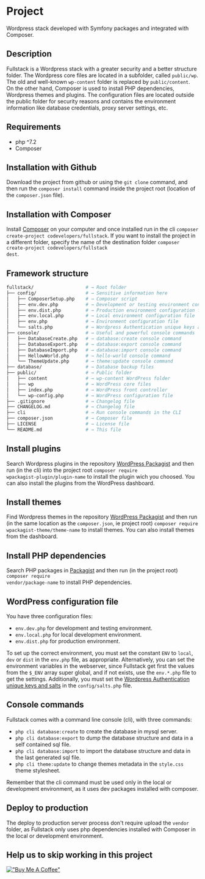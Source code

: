 # Project

Wordpress stack developed with Symfony packages and integrated with Composer.

## Description

Fullstack is a Wordpress stack with a greater security and a better structure folder. The Wordpress core files are located in a subfolder, called <code>public/wp</code>. The old and well-known <code>wp-content</code> folder is replaced by <code>public/content</code>. On the other hand, Composer is used to install PHP dependencies, Wordpress themes and plugins.
The configuration files are located outside the public folder for security reasons and contains the environment information like database credentials, proxy server settings, etc.

## Requirements

<ul>
    <li>php ^7.2</li>
    <li>Composer</li>
</ul>

## Installation with Github

Download the project from github or using the <code>git clone</code> command, and then run the <code>composer install</code> command inside the project root (location of the <code>composer.json</code> file).

## Installation with Composer

Install [Composer](https://getcomposer.org/download/) on your computer and once installed run in the cli <code>composer create-project codevelopers/fullstack</code>. If you want to install the project in a different folder, specify the name of the destination folder <code>composer create-project codevelopers/fullstack dest</code>.

## Framework structure

```sh
fullstack/                   # → Root folder
├── config/                  # → Sensitive information here
│   ├── ComposerSetup.php    # → Composer script
│   ├── env.dev.php          # → Development or testing environment configuration file
│   ├── env.dist.php         # → Production environment configuration file
│   ├── env.local.php        # → Local environment configuration file
│   ├── env.php              # → Environment configuration file
│   └── salts.php            # → Wordpress Authentication unique keys and salts
├── console/                 # → Useful and powerful console commands
│   ├── DatabaseCreate.php   # → database:create console command
│   ├── DatabaseExport.php   # → database:export console command
│   ├── DatabaseImport.php   # → database:import console command
│   ├── HellowWorld.php      # → hello-world console command
│   └── ThemeUpdate.php      # → theme:update console command
├── database/                # → Database backup files
├── public/                  # → Public folder
│   ├── content              # → wp-content WordPress folder
│   ├── wp                   # → WordPress core files
│   ├── index.php            # → WordPress front controller
│   └── wp-config.php        # → WordPress configuration file
├── .gitignore               # → Changelog file
├── CHANGELOG.md             # → Changelog file
├── cli                      # → Run console commands in the CLI
├── composer.json            # → Composer file
├── LICENSE                  # → License file
└── README.md                # → This file
```

## Install plugins

Search Wordpress plugins in the repository [WordPress Packagist](https://wpackagist.org/) and then run (in the cli) into the project root <code>composer require wpackagist-plugin/plugin-name</code> to install the plugin wich you choosed. You can also install the plugins from the WordPress dashboard.

## Install themes

Find Wordpress themes in the repository [WordPress Packagist](https://wpackagist.org/) and then run (in the same location as the <code>composer.json</code>, ie project root) <code>composer require wpackagist-theme/theme-name</code> to install themes. You can also install themes from the dashboard.

## Install PHP dependencies

Search PHP packages in [Packagist](https://packagist.org/) and then run (in the project root) <code>composer require vendor/package-name</code> to install PHP dependencies.

## WordPress configuration file

You have three configuration files:

-   <code>env.dev.php</code> for development and testing environment.
-   <code>env.local.php</code> for local development environment.
-   <code>env.dist.php</code> for production environment.

To set up the correct environment, you must set the constant <code>ENV</code> to <code>local</code>, <code>dev</code> or <code>dist</code> in the <code>env.php</code> file, as appropriate. Alternatively, you can set the environment variables in the webserver, since Fullstack get first the values from the <code>$\_ENV</code> array super global, and if not exists, use the <code>env.\*.php</code> file to get the settings.
Additionally, you must set the [Wordpress Authentication unique keys and salts](https://api.wordpress.org/secret-key/1.1/salt/) in the <code>config/salts.php</code> file.

## Console commands

Fullstack comes with a command line console (cli), with three commands:

-   <code>php cli database:create</code> to create the database in mysql server.
-   <code>php cli database:export</code> to dump the database structure and data in a self contained sql file.
-   <code>php cli database:import</code> to import the database structure and data in the last generated sql file.
-   <code>php cli theme:update</code> to change themes metadata in the `style.css` theme stylesheet.

Remember that the cli command must be used only in the local or development environment, as it uses dev packages installed with composer.

## Deploy to production

The deploy to production server process don't require upload the <code>vendor</code> folder, as Fullstack only uses php dependencies installed with Composer in the local or development environment.

## Help us to skip working in this project

[!["Buy Me A Coffee"](https://www.buymeacoffee.com/assets/img/custom_images/orange_img.png)](https://www.paypal.com/donate?hosted_button_id=8PBTL2V25MMVW)
